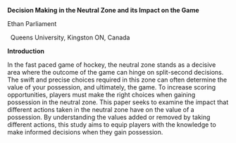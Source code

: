 **Decision Making in the Neutral Zone and its Impact on the Game**

Ethan Parliament

` `Queens University, Kingston ON, Canada

**Introduction**

In the fast paced game of hockey, the neutral zone stands as a decisive area where the outcome of the game can hinge on split-second decisions. The swift and precise choices required in this zone can often determine the value of your possession, and ultimately, the game. To increase scoring opportunities, players must make the right choices when gaining possession in the neutral zone. This paper seeks to examine the impact that different actions taken in the neutral zone have on the value of a possession.  By understanding the values added or removed by taking different actions, this study aims to equip players with the knowledge to make informed decisions when they gain possession.
